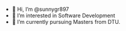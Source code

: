 - 👋 Hi, I’m @sunnygr897
- 👀 I’m interested in Software Development
- 🌱 I’m currently pursuing Masters from DTU.

<!---
sunnydrall1997/sunnydrall1997 is a ✨ special ✨ repository because its `README.md` (this file) appears on your GitHub profile.
You can click the Preview link to take a look at your changes.
--->
